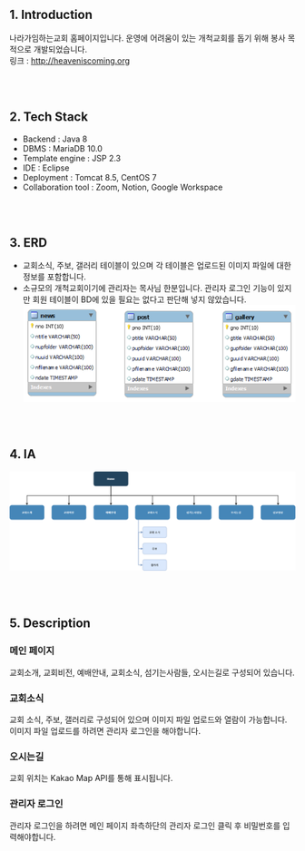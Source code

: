 ## 1. Introduction

나라가임하는교회 홈페이지입니다. 운영에 어려움이 있는 개척교회를 돕기 위해 봉사 목적으로 개발되었습니다.
<br>
링크 : http://heaveniscoming.org

<br><br>

## 2. Tech Stack

- Backend : Java 8
- DBMS : MariaDB 10.0
- Template engine : JSP 2.3
- IDE : Eclipse
- Deployment : Tomcat 8.5, CentOS 7
- Collaboration tool : Zoom, Notion, Google Workspace

<br><br>

## 3. ERD

- 교회소식, 주보, 갤러리 테이블이 있으며 각 테이블은 업로드된 이미지 파일에 대한 정보를 포함합니다.
- 소규모의 개척교회이기에 관리자는 목사님 한분입니다. 관리자 로그인 기능이 있지만 회원 테이블이 BD에 있을 필요는 없다고 판단해 넣지 않았습니다.
  <img width="500" src="ERD.png">

<br><br>

## 4. IA

<img width="800" src="IA.png">

<br><br>

## 5. Description

### 메인 페이지

교회소개, 교회비전, 예배안내, 교회소식, 섬기는사람들, 오시는길로 구성되어 있습니다.

### 교회소식

교회 소식, 주보, 갤러리로 구성되어 있으며 이미지 파일 업로드와 열람이 가능합니다. 이미지 파일 업로드를 하려면 관리자 로그인을 해야합니다.

### 오시는길

교회 위치는 Kakao Map API를 통해 표시됩니다.

### 관리자 로그인

관리자 로그인을 하려면 메인 페이지 좌측하단의 관리자 로그인 클릭 후 비밀번호를 입력해야합니다.
